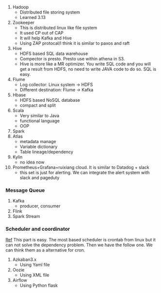 1. Hadoop
    - Distributed file storing system
    - Learned 3.13
3. Zookeeper
    - This is distributed linux like file system
    - It used CP out of CAP
    - It will help Kafka and Hive
    - Using ZAP protocal/I think it is similar to paxos and raft
5. Hive
    - HDFS based SQL data warehouse 
    - Compector is presto. Presto use within athena in S3.
    - Hive is more like a MR optimizer. You write SQL code and you will get a result from HDFS, no need to write JAVA code to do so. SQL is easy.
6. Flume
    - Log collector: Linux system -> HDFS
    - Different destination: Flume -> Kafka
8. Hbase
    - HDFS based NoSQL database
    - compact and split
9. Scala
    - Very similar to Java
    - functional language
    - OOP
11. Spark
12. Atlas
    - metadata manage
    - Variable dictionary
    - Table lineage/dependency
12. Kylin
    - no idea now
14. Prometheus+Grafana+ruixiang cloud. It is similar to Datadog + slack
    - this set is just for alerting. We can integrate the alert system with slack and pageduty
### Message Queue
1. Kafka
    - producer, consumer
3. Flink
4. Spark Stream


### Scheduler and coordinator
[Ref](https://www.jdon.com/workflow/Airflow-vs-Azkaban-vs-Conductor-vs-Oozie-vs-Amazon-Step-Functions.html)
This part is easy. The most based scheduler is crontab from linux but it can not solve the dependency problem. Then we have the follow one. We can think them as a alternative for cron.
1. Azkaban3.x
    - Using Yaml file 
2. Oozie
    - Using XML file
3. Airflow
    - Using Python flask 
